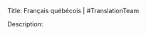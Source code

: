 Title: Français québécois | #TranslationTeam

Description: 

<!--- URL: https://www.youtube.com/playlist?list=PL1yhyLyBfE6Q4E5b3FpL_VR88RNm3XKaJ -->
<!--- Canada is officially bilingual -->
